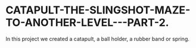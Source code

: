 # CATAPULT-THE-SLINGSHOT-MAZE-TO-ANOTHER-LEVEL---PART-2.
In this project we created a catapult, a ball holder, a rubber band or spring.
